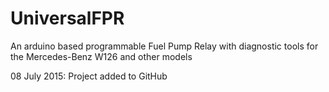 # UniversalFPR
An arduino based programmable Fuel Pump Relay with diagnostic tools for the Mercedes-Benz W126 and other models

08 July 2015:
Project added to GitHub
